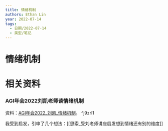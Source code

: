 ```yaml
---
title: 情绪机制
authors: Ethan Lin
year: 2022-07-14 
tags:
  - 日期/2022-07-14 
  - 类型/笔记 
---
```



# 情绪机制







# 相关资料


### AGI年会2022刘凯老师谈情绪机制


资料：[AGI年会2022_刘凯_情绪机制](file:///Users/ethan/Documents/CoreFiles/ReadingsFile/人工智能/通用人工智能/AGI直播讲座/AGI年会2022/AGI年会2022_刘凯_何为情绪？基于生成认知的情绪衍生论.pdf)。 ^j9zrl1

我受到启发，引申了几个想法：[[思索_受刘老师讲座启发想到情绪还有别的维度]]





